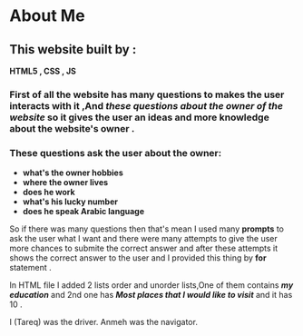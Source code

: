 # About Me

## This website built by :
**HTML5 , CSS , JS**

### First of all the website has many questions to makes the user interacts with it ,And _these questions about the owner of the website_ so it gives the user an ideas and more knowledge about the website's owner .

### These questions ask the user about the owner:
+  **what's the owner hobbies**
+  **where the owner lives**
+  **does he work**
+  **what's his lucky number**
+  **does he speak Arabic language**

So if there was many questions then that's mean I used many **prompts** to ask the user what I want and there were many attempts to give the user more chances to submite the correct answer and after these attempts it shows the correct answer to the user and I provided this thing by **for** statement .

In HTML file I added 2 lists order and unorder lists,One of them contains _**my education**_ and 2nd one has _**Most places that I would like to visit**_ and it has 10  .


I (Tareq) was the driver.
Anmeh was the navigator.